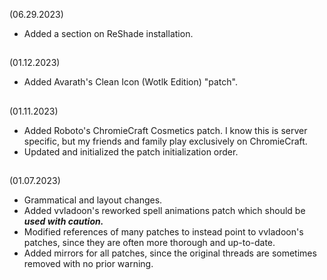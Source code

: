 (06.29.2023)
- Added a section on ReShade installation.
##
(01.12.2023)
- Added Avarath's Clean Icon (Wotlk Edition) "patch".
##
(01.11.2023)
- Added Roboto's ChromieCraft Cosmetics patch. I know this is server specific, but my friends and family play exclusively on ChromieCraft.
- Updated and initialized the patch initialization order.
## 
(01.07.2023)  
- Grammatical and layout changes.
- Added vvladoon's reworked spell animations patch which should be _**used with caution.**_
- Modified references of many patches to instead point to vvladoon's patches, since they are often more thorough and up-to-date.
- Added mirrors for all patches, since the original threads are sometimes removed with no prior warning.

